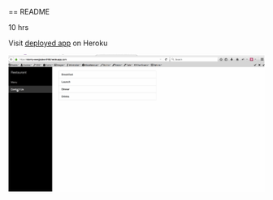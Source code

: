 == README

10 hrs

Visit [deployed app](https://stormy-everglades-8166.herokuapp.com/) on Heroku

![alt tag](https://raw.githubusercontent.com/tvo521/restaurant/master/walkthrough-coderschool.gif)
